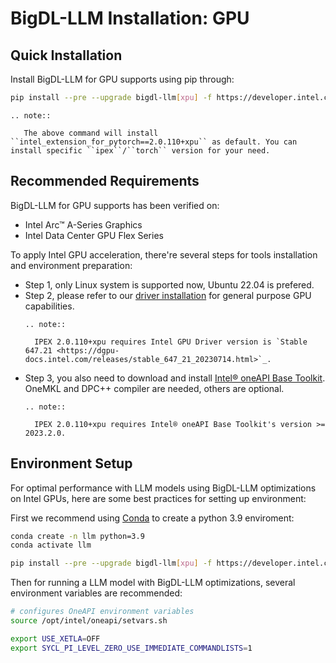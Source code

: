 # BigDL-LLM Installation: GPU

## Quick Installation

Install BigDL-LLM for GPU supports using pip through:

```bash
pip install --pre --upgrade bigdl-llm[xpu] -f https://developer.intel.com/ipex-whl-stable-xpu
```

```eval_rst
.. note::

   The above command will install ``intel_extension_for_pytorch==2.0.110+xpu`` as default. You can install specific ``ipex``/``torch`` version for your need.
```

## Recommended Requirements

BigDL-LLM for GPU supports has been verified on:

* Intel Arc™ A-Series Graphics
* Intel Data Center GPU Flex Series

To apply Intel GPU acceleration, there're several steps for tools installation and environment preparation:

* Step 1, only Linux system is supported now, Ubuntu 22.04 is prefered.
* Step 2, please refer to our [driver installation](https://dgpu-docs.intel.com/driver/installation.html) for general purpose GPU capabilities.
  ```eval_rst
  .. note::

    IPEX 2.0.110+xpu requires Intel GPU Driver version is `Stable 647.21 <https://dgpu-docs.intel.com/releases/stable_647_21_20230714.html>`_.
  ```
* Step 3, you also need to download and install [Intel® oneAPI Base Toolkit](https://www.intel.com/content/www/us/en/developer/tools/oneapi/base-toolkit-download.html). OneMKL and DPC++ compiler are needed, others are optional.
  ```eval_rst
  .. note::

    IPEX 2.0.110+xpu requires Intel® oneAPI Base Toolkit's version >= 2023.2.0.
  ```

## Environment Setup

For optimal performance with LLM models using BigDL-LLM optimizations on Intel GPUs, here are some best practices for setting up environment:

First we recommend using [Conda](https://docs.conda.io/en/latest/miniconda.html) to create a python 3.9 enviroment:

```bash
conda create -n llm python=3.9
conda activate llm

pip install --pre --upgrade bigdl-llm[xpu] -f https://developer.intel.com/ipex-whl-stable-xpu # install bigdl-llm for GPU
```

Then for running a LLM model with BigDL-LLM optimizations, several environment variables are recommended:

```bash
# configures OneAPI environment variables
source /opt/intel/oneapi/setvars.sh

export USE_XETLA=OFF
export SYCL_PI_LEVEL_ZERO_USE_IMMEDIATE_COMMANDLISTS=1
```